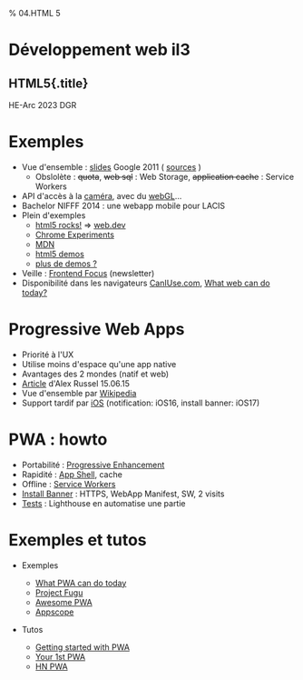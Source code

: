 % 04.HTML 5

# Développement web il3

## HTML5{.title}

<footer>HE-Arc 2023 DGR</footer>

# Exemples

* Vue d'ensemble : [slides](https://web.archive.org/web/20140320042652/http://slides.html5rocks.com) Google 2011 ( [sources](https://github.com/html5rocks/slides.html5rocks.com) )
    * Obslolète : ~~quota~~, ~~web sql~~ : Web Storage, ~~application cache~~ : Service Workers
* API d'accès à la [caméra](https://www.soundstep.com/blog/experiments/jsdetection/), avec du [webGL](https://auduno.github.io/clmtrackr/examples/facesubstitution.html)...
* Bachelor NIFFF 2014 : une webapp mobile pour LACIS
* Plein d'exemples
    * [html5 rocks!](https://www.html5rocks.com/) => [web.dev](https://developers.google.com/web/)
    * [Chrome Experiments](https://www.chromeexperiments.com/)
    * [MDN](https://developer.mozilla.org/en-US/demos/tag/tech:html5)
    * [html5 demos](https://html5demos.com/)
    * [plus de demos ?](https://letmegooglethat.com/?q=html5+demos)
* Veille : [Frontend Focus](https://html5weekly.com/) (newsletter)
* Disponibilité dans les navigateurs [CanIUse.com](https://caniuse.com/), [What web can do today?](https://whatwebcando.today/)

# Progressive Web Apps

* Priorité à l'UX
* Utilise moins d'espace qu'une app native
* Avantages des 2 mondes (natif et web)
* [Article](https://infrequently.org/2015/06/progressive-apps-escaping-tabs-without-losing-our-soul/) d'Alex Russel 15.06.15
* Vue d'ensemble par [Wikipedia](https://en.wikipedia.org/wiki/Progressive_web_app)
* Support tardif par [iOS](https://firt.dev/notes/pwa-ios/) (notification: iOS16, install banner: iOS17)

# PWA : howto

* Portabilité : [Progressive Enhancement](https://www.smashingmagazine.com/2009/04/progressive-enhancement-what-it-is-and-how-to-use-it/)
* Rapidité : [App Shell](https://developers.google.com/web/updates/2015/11/app-shell), cache
* Offline : [Service Workers](https://jakearchibald.com/2014/service-worker-first-draft/)
* [Install Banner](https://developers.google.com/web/fundamentals/app-install-banners/) : HTTPS, WebApp Manifest, SW, 2 visits
* [Tests](https://developers.google.com/web/progressive-web-apps/checklist) : Lighthouse en automatise une partie

# Exemples et tutos

* Exemples 
    * [What PWA can do today](https://whatpwacando.today/) 
    * [Project Fugu](https://developer.chrome.com/blog/fugu-showcase/)
    * [Awesome PWA](https://github.com/hemanth/awesome-pwa)
	* [Appscope](https://appsco.pe/)

* Tutos
	* [Getting started with PWA](https://addyosmani.com/blog/getting-started-with-progressive-web-apps/)
	* [Your 1st PWA](https://developers.google.com/web/fundamentals/codelabs/your-first-pwapp/)
	* [HN PWA](https://hnpwa.com/)
